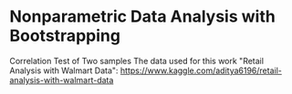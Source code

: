 # Nonparametric Data Analysis with Bootstrapping
 Correlation Test of Two samples
 The data used for this work "Retail Analysis with Walmart Data": https://www.kaggle.com/aditya6196/retail-analysis-with-walmart-data
